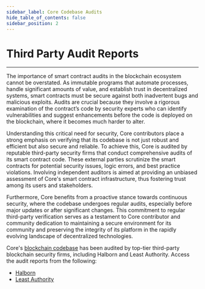 ```yaml
---
sidebar_label: Core Codebase Audits
hide_table_of_contents: false
sidebar_position: 2
---
```


# Third Party Audit Reports
---

The importance of smart contract audits in the blockchain ecosystem cannot be overstated. As immutable programs that automate processes, handle significant amounts of value, and establish trust in decentralized systems, smart contracts must be secure against both inadvertent bugs and malicious exploits. Audits are crucial because they involve a rigorous examination of the contract’s code by security experts who can identify vulnerabilities and suggest enhancements before the code is deployed on the blockchain, where it becomes much harder to alter.

Understanding this critical need for security, Core contributors place a strong emphasis on verifying that its codebase is not just robust and efficient but also secure and reliable. To achieve this, Core is audited by reputable third-party security firms that conduct comprehensive audits of its smart contract code. These external parties scrutinize the smart contracts for potential security issues, logic errors, and best practice violations. Involving independent auditors is aimed at providing an unbiased assessment of Core's smart contract infrastructure, thus fostering trust among its users and stakeholders.

Furthermore, Core benefits from a proactive stance towards continuous security, where the codebase undergoes regular audits, especially before major updates or after significant changes. This commitment to regular third-party verification serves as a testament to Core contributor and community dedication to maintaining a secure environment for its community and preserving the integrity of its platform in the rapidly evolving landscape of decentralized technologies.

Core's [blockchain codebase](https://github.com/coredao-org) has been audited by top-tier third-party blockchain security firms, including Halborn and Least Authority. Access the audit reports from the following:

<!-- * [CertiK](https://skynet.certik.com/projects/coredao) -->
* [Halborn](https://github.com/HalbornSecurity/PublicReports/blob/master/Solidity%20Smart%20Contract%20Audits/CoreDAO_Genesis_Smart_Contract_Security_Audit_Report_Halborn_Final.pdf)
* [Least Authority](https://leastauthority.com/blog/audits/audit-of-core-dao-layer-1-smart-contracts/)
